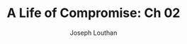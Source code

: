 ---
title: 'A Life of Compromise: Ch 02'
author: Joseph Louthan
type: post
publishDate: 2020-03-17
url: /memoir/2020-03-17-a-life-of-compromise/
categories:
  - Memoir
tags:
  - 'Memoir: A Life of Compromise'
draft: true
---